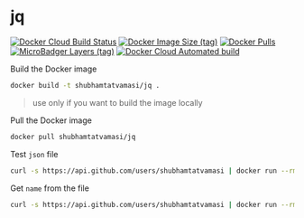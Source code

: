 # jq

[![Docker Cloud Build Status](https://img.shields.io/docker/cloud/build/shubhamtatvamasi/jq)](https://hub.docker.com/r/shubhamtatvamasi/jq)
[![Docker Image Size (tag)](https://img.shields.io/docker/image-size/shubhamtatvamasi/jq/latest)](https://hub.docker.com/r/shubhamtatvamasi/jq)
[![Docker Pulls](https://img.shields.io/docker/pulls/shubhamtatvamasi/jq)](https://hub.docker.com/r/shubhamtatvamasi/jq)
[![MicroBadger Layers (tag)](https://img.shields.io/microbadger/layers/shubhamtatvamasi/jq/latest)](https://hub.docker.com/r/shubhamtatvamasi/jq)
[![Docker Cloud Automated build](https://img.shields.io/docker/cloud/automated/shubhamtatvamasi/jq)](https://hub.docker.com/r/shubhamtatvamasi/jq)


Build the Docker image
```bash
docker build -t shubhamtatvamasi/jq .
```
> use only if you want to build the image locally

Pull the Docker image
```bash
docker pull shubhamtatvamasi/jq
```

Test `json` file 
```bash
curl -s https://api.github.com/users/shubhamtatvamasi | docker run --rm -i shubhamtatvamasi/jq -C
```

Get `name` from the file
```bash
curl -s https://api.github.com/users/shubhamtatvamasi | docker run --rm -i shubhamtatvamasi/jq -r '.name'
```
